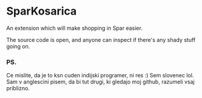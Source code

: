 # SparKosarica
An extension which will make shopping in Spar easier.

The source code is open, and anyone can inspect if there's any shady stuff going on.

### PS.

Ce mislite, da je to ksn cuden indijski programer, ni res :) Sem slovenec lol.
Sam v anglescini pisem, da bi tut drugi, ki gledajo moj github, razumeli vsaj priblizno. 
